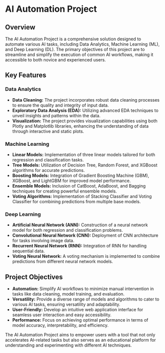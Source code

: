 # AI Automation Project

## Overview
The AI Automation Project is a comprehensive solution designed to automate various AI tasks, including Data Analytics, Machine Learning (ML), and Deep Learning (DL). The primary objectives of this project are to streamline and simplify the execution of common AI workflows, making it accessible to both novice and experienced users.

## Key Features
### Data Analytics
- **Data Cleaning:** The project incorporates robust data cleaning processes to ensure the quality and integrity of input data.
- **Exploratory Data Analysis (EDA):** Utilizing advanced EDA techniques to unveil insights and patterns within the data.
- **Visualization:** The project provides visualization capabilities using both Plotly and Matplotlib libraries, enhancing the understanding of data through interactive and static plots.

### Machine Learning
- **Linear Models:** Implementation of three linear models tailored for both regression and classification tasks.
- **Tree Models:** Utilization of Decision Tree, Random Forest, and XGBoost algorithms for accurate predictions.
- **Boosting Models:** Integration of Gradient Boosting Machine (GBM), XGBoost, and LightGBM for improved model performance.
- **Ensemble Models:** Inclusion of CatBoost, AdaBoost, and Bagging techniques for creating powerful ensemble models.
- **Voting Algorithms:** Implementation of Stacking Classifier and Voting Classifier for combining predictions from multiple base models.

### Deep Learning
- **Artificial Neural Network (ANN):** Construction of a neural network model for both regression and classification problems.
- **Convolutional Neural Network (CNN):** Deployment of CNN architecture for tasks involving image data.
- **Recurrent Neural Network (RNN):** Integration of RNN for handling sequential data.
- **Voting Neural Network:** A voting mechanism is implemented to combine predictions from different neural network models.

## Project Objectives
- **Automation:** Simplify AI workflows to minimize manual intervention in tasks like data cleaning, model training, and evaluation.
- **Versatility:** Provide a diverse range of models and algorithms to cater to various AI tasks, ensuring versatility and adaptability.
- **User-Friendly:** Develop an intuitive web application interface for seamless user interaction and easy accessibility.
- **Performance:** Focus on achieving optimal performance in terms of model accuracy, interpretability, and efficiency.

The AI Automation Project aims to empower users with a tool that not only accelerates AI-related tasks but also serves as an educational platform for understanding and experimenting with different AI techniques.
